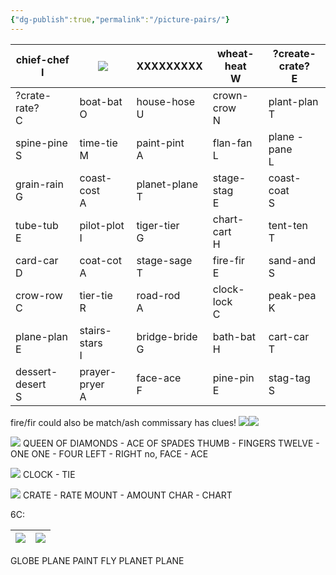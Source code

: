 ```yaml
---
{"dg-publish":true,"permalink":"/picture-pairs/"}
---
```



| chief-chef<br>I     | ![](https://i.imgur.com/oIS2QYI.jpeg) | XXXXXXXXX         | wheat-heat<br>W | ?create-crate?<br>E |
| ------------------- | ------------------------------------- | ----------------- | --------------- | ------------------- |
| ?crate-rate?<br>C   | boat-bat<br>O                         | house-hose<br>U   | crown-crow<br>N | plant-plan<br>T     |
| spine-pine<br>S     | time-tie<br>M                         | paint-pint<br>A   | flan-fan<br>L   | plane - pane<br>L   |
| grain-rain<br>G     | coast-cost<br>A                       | planet-plane<br>T | stage-stag<br>E | coast-coat<br>S     |
| tube-tub<br>E       | pilot-plot<br>I                       | tiger-tier<br>G   | chart-cart<br>H | tent-ten<br>T       |
| card-car<br>D       | coat-cot<br>A                         | stage-sage<br>T   | fire-fir<br>E   | sand-and<br>S       |
| crow-row<br>C       | tier-tie<br>R                         | road-rod<br>A     | clock-lock<br>C | peak-pea<br>K       |
| plane-plan<br>E     | stairs-stars<br>I                     | bridge-bride<br>G | bath-bat<br>H   | cart-car<br>T       |
| dessert-desert<br>S | prayer-pryer<br>A                     | face-ace<br>F     | pine-pin<br>E   | stag-tag<br>S       |
fire/fir could also be match/ash
commissary has clues!
![](https://i.imgur.com/9Tl7qb4.jpeg)![](https://i.imgur.com/0HqNIar.jpeg)

![](https://i.imgur.com/626V0Jf.jpeg)
QUEEN OF DIAMONDS - ACE OF SPADES
THUMB - FINGERS
TWELVE - ONE
ONE - FOUR
LEFT - RIGHT
no, FACE - ACE

![](https://i.imgur.com/cxOhUTY.jpeg)
CLOCK - TIE

![](https://i.imgur.com/sY5UbPQ.jpeg)
CRATE - RATE
MOUNT - AMOUNT
CHAR - CHART

6C:

| ![](https://i.imgur.com/bD7csag.png) | ![](https://i.imgur.com/Jkr5jKB.png) |
| ------------------------------------ | ------------------------------------ |
GLOBE PLANE
PAINT FLY
PLANET PLANE